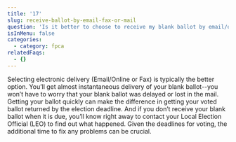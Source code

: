 ```yaml
---
title: '17'
slug: receive-ballot-by-email-fax-or-mail
question: 'Is it better to choose to receive my blank ballot by email/online, fax or mail'
isInMenu: false
categories:
  - category: fpca
relatedFaqs:
  - {}
---
```

Selecting electronic delivery (Email/Online or Fax) is typically the better option. You’ll get almost instantaneous delivery of your blank ballot--you won’t have to worry that your blank ballot was delayed or lost in the mail. Getting your ballot quickly can make the difference in getting your voted ballot returned by the election deadline. And if you don’t receive your blank ballot when it is due, you’ll know right away to contact your Local Election Official (LEO) to find out what happened. Given the deadlines for voting, the additional time to fix any problems can be crucial.
